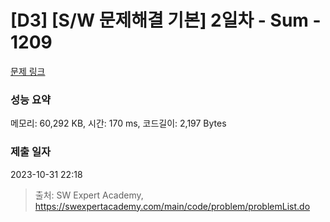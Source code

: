 # [D3] [S/W 문제해결 기본] 2일차 - Sum - 1209 

[문제 링크](https://swexpertacademy.com/main/code/problem/problemDetail.do?contestProbId=AV13_BWKACUCFAYh) 

### 성능 요약

메모리: 60,292 KB, 시간: 170 ms, 코드길이: 2,197 Bytes

### 제출 일자

2023-10-31 22:18



> 출처: SW Expert Academy, https://swexpertacademy.com/main/code/problem/problemList.do